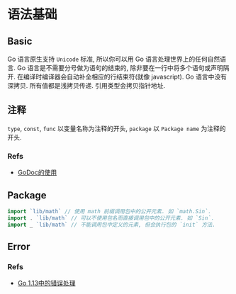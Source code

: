 # 语法基础

## Basic
Go 语言原生支持 `Unicode` 标准, 所以你可以用 Go 语言处理世界上的任何自然语言.
Go 语言是不需要分号做为语句的结束的, 除非要在一行中将多个语句或声明隔开. 在编译时编译器会自动补全相应的行结束符(就像 javascript).
Go 语言中没有深拷贝. 所有值都是浅拷贝传递. 引用类型会拷贝指针地址.

## 注释
`type`, `const`, `func` 以变量名称为注释的开头, `package` 以 `Package name` 为注释的开头.

### Refs
* [GoDoc的使用](https://www.jianshu.com/p/b91c4400d4b2)


## Package

```go
import `lib/math` // 使用 math 前缀调用包中的公开元素. 如 `math.Sin`.
import . `lib/math` // 可以不使用包名而直接调用包中的公开元素. 如 `Sin`.
import _ `lib/math` // 不能调用包中定义的元素, 但会执行包的 `init` 方法.

```

## Error

### Refs
* [Go 1.13中的错误处理](https://tonybai.com/2019/10/18/errors-handling-in-go-1-13/)